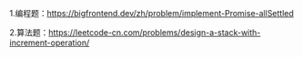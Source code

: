 1.编程题：https://bigfrontend.dev/zh/problem/implement-Promise-allSettled

2.算法题：https://leetcode-cn.com/problems/design-a-stack-with-increment-operation/